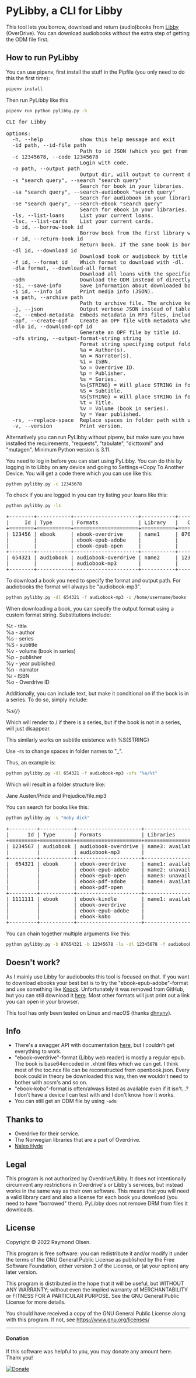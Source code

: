 # PyLibby, a CLI for Libby

This tool lets you borrow, download and return (audio)books from [Libby](https://libbyapp.com) (OverDrive). 
You can download audiobooks without the extra step of getting the ODM file first.


## How to run PyLibby
You can use pipenv, first install the stuff in the Pipfile (you only need to do this the first time):
```bash
pipenv install
```
Then run PyLibby like this
```bash
pipenv run python pylibby.py -h
```

<pre>CLI for Libby

options:
  -h, --help            show this help message and exit
  -id path, --id-file path
                        Path to id JSON (which you get from '--code'. Defaults to id.json).
  -c 12345678, --code 12345678
                        Login with code.
  -o path, --output path
                        Output dir, will output to current dir if omitted.
  -s "search query", --search "search query"
                        Search for book in your libraries.
  -sa "search query", --search-audiobook "search query"
                        Search for audiobook in your libraries.
  -se "search query", --search-ebook "search query"
                        Search for ebook in your libraries.
  -ls, --list-loans     List your current loans.
  -lsc, --list-cards    List your current cards.
  -b id, --borrow-book id
                        Borrow book from the first library where it's available.
  -r id, --return-book id
                        Return book. If the same book is borrowed in multiple libraries this will only return the first one.
  -dl id, --download id
                        Download book or audiobook by title id. You need to have borrowed the book.
  -f id, --format id    Which format to download with -dl.
  -dla format, --download-all format
                        Download all loans with the specified format. Does not consider -f.
  -odm                  Download the ODM instead of directly downloading mp3's for 'audiobook-mp3'.
  -si, --save-info      Save information about downloaded book.
  -i id, --info id      Print media info (JSON).
  -a path, --archive path
                        Path to archive file. The archive keeps track of what is already downloaded. Defaults to archive.json
  -j, --json            Output verbose JSON instead of tables.
  -e, --embed-metadata  Embeds metadata in MP3 files, including chapter markers.
  -opf, --create-opf    Create an OPF file with metadata when downloading a book.
  -dlo id, --download-opf id
                        Generate an OPF file by title id.
  -ofs string, --output-format-string string
                        Format string specifying output folder(s), default is "%a/%y - %t".
                        %a = Author(s).
                        %n = Narrator(s).
                        %i = ISBN.
                        %o = Overdrive ID.
                        %p = Publisher.
                        %s = Series.
                        %s{STRING} = Will place STRING in folder name if book is in series, else nothing.
                        %S = Subtitle.
                        %S{STRING} = Will place STRING in folder name if book has a subtitle, else nothing.
                        %t = Title.
                        %v = Volume (book in series).
                        %y = Year published.
  -rs, --replace-space  Replace spaces in folder path with underscores.
  -v, --version         Print version.
</pre>

Alternatively you can run PyLibby without pipenv, but make sure you have 
installed the requirements, "requests", "tabulate", "dicttoxml" and "mutagen". Minimum Python version is 3.11.


You need to log in before you can start using PyLibby. 
You can do this by logging in to Libby on any device and
going to Settings->Copy To Another Device.
You will get a code there which you can use like this:

```bash
python pylibby.py -c 12345678
```

To check if you are logged in you can try listing your loans like this:
```bash
python pylibby.py -ls
```
<pre>+--------+-----------+---------------------+-----------+----------+--------------+--------------+---------------+
|     Id | Type      | Formats             | Library   |   CardId | Authors      | Title        | Narrators     |
+========+===========+=====================+===========+==========+==============+==============+===============+
| 123456 | ebook     | ebook-overdrive     | name1     | 87654321 | Mary Shelley | Frankenstein |               |
|        |           | ebook-epub-adobe    |           |          |              |              |               |
|        |           | ebook-epub-open     |           |          |              |              |               |
+--------+-----------+---------------------+-----------+----------+--------------+--------------+---------------+
| 654321 | audiobook | audiobook-overdrive | name2     | 12345678 | Bram Stoker  | Dracula      | Tavia Gilbert |
|        |           | audiobook-mp3       |           |          |              |              | J. P. Guimont |
+--------+-----------+---------------------+-----------+----------+--------------+--------------+---------------+
</pre>

To download a book you need to specify the format and output path. 
For audiobooks the format will always be "audiobook-mp3".
```bash
python pylibby.py -dl 654321 -f audiobook-mp3 -o /home/username/books
```

When downloading a book, you can specify the output format using a custom
format string. Substitutions include:

%t - title  
%a - author  
%s - series  
%S - subtitle  
%v - volume (book in series)  
%p - publisher  
%y - year published  
%n - narrator  
%i - ISBN  
%o - Overdrive ID  

Additionally, you can include text, but make it conditional on if the book is in
a series. To do so, simply include:

%s{/}

Which will render to / if there is a series, but if the book is not in a series,
will just disappear.

This similarly works on subtitle existence with %S{STRING}

Use -rs to change spaces in folder names to "_".

Thus, an example is:
```bash
python pylibby.py -dl 654321 -f audiobook-mp3 -ofs "%a/%t"
```

Which will result in a folder structure like:

Jane Austen/Pride and Prejudice/file.mp3

You can search for books like this:
```bash
python pylibby.py -s "moby dick"
```
<pre>+---------+-----------+---------------------+------------------------+-----------------+-----------+------------------+
|      Id | Type      | Formats             | Libraries              | Authors         | Title     | Narrators        |
+=========+===========+=====================+========================+=================+===========+==================+
| 1234567 | audiobook | audiobook-overdrive | name3: available       | Herman Melville | Moby Dick | Pete Cross       |
|         |           | audiobook-mp3       |                        |                 |           |                  |
+---------+-----------+---------------------+------------------------+-----------------+-----------+------------------+
|  654321 | ebook     | ebook-overdrive     | name1: available       | Herman Melville | Moby Dick |                  |
|         |           | ebook-epub-adobe    | name2: unavailable     |                 |           |                  |
|         |           | ebook-epub-open     | name3: unavailable     |                 |           |                  |
|         |           | ebook-pdf-adobe     | name4: available       |                 |           |                  |
|         |           | ebook-pdf-open      |                        |                 |           |                  |
+---------+-----------+---------------------+------------------------+-----------------+-----------+------------------+
| 1111111 | ebook     | ebook-kindle        | name1: available       | Herman Melville | Moby Dick |                  |
|         |           | ebook-overdrive     |                        |                 |           |                  |
|         |           | ebook-epub-adobe    |                        |                 |           |                  |
|         |           | ebook-kobo          |                        |                 |           |                  |
+---------+-----------+---------------------+------------------------+-----------------+-----------+------------------+
</pre>

You can chain together multiple arguments like this:
```bash
python pylibby.py -b 87654321 -b 12345678 -ls -dl 12345678 -f audiobook-mp3 -r 12345678 -ls
```


## Doesn't work?
As I mainly use Libby for audiobooks this tool is focused on that. 
If you want to download ebooks your best bet is to try the "ebook-epub-adobe"-format
and use something like [Knock](https://web.archive.org/web/20221016154220/https://github.com/BentonEdmondson/knock).
Unfortunately it was removed from GitHub, but you can still download it [here](https://web.archive.org/web/20221020182238/https://github.com/BentonEdmondson/knock/releases).
Most other formats will just print out a link you can open in your browser.

This tool has only been tested on Linux and macOS (thanks [dhnyny](https://github.com/dhnyny)).


## Info
* There's a swagger API with documentation [here](https://thunder-api.overdrive.com/docs/ui/index), but I couldn't get everything to work.
* "ebook-overdrive"-format (Libby web reader) is mostly a regular epub. The book is base64encoded in .xhtml files which we can get. I think most of the toc.ncx file can be reconstructed from openbook.json. Every book could in theory be downloaded this way, then we wouldn't need to bother with acsm's and so on.
* "ebook-kobo"-format is often/always listed as available even if it isn't...? I don't have a device I can test with and I don't know how it works.
* You can still get an ODM file by using ```-odm```


## Thanks to
* Overdrive for their service.
* The Norwegian libraries that are a part of Overdrive.
* [Naleo Hyde](https://github.com/naleo/)


## Legal
This program is not authorized by Overdrive/Libby. It does not intentionally circumvent any 
restrictions in Overdrive's or Libby's services, 
but instead works in the same way as their own software. 
This means that you will need a valid library card and also a license for 
each book you download (you need to have "borrowed" them). 
PyLibby does not remove DRM from files it downloads.


## License
Copyright © 2022 Raymond Olsen.

This program is free software: you can redistribute it and/or modify it under the terms of the GNU General Public License as published by the Free Software Foundation, either version 3 of the License, or (at your option) any later version.

This program is distributed in the hope that it will be useful, but WITHOUT ANY WARRANTY; without even the implied warranty of MERCHANTABILITY or FITNESS FOR A PARTICULAR PURPOSE. See the GNU General Public License for more details.

You should have received a copy of the GNU General Public License along with this program. If not, see https://www.gnu.org/licenses/

---
#### Donation
If this software was helpful to you, you may donate any amount here.  
Thank you!

[![Donate](https://img.shields.io/badge/Donate-PayPal-green.svg)](https://www.paypal.com/donate?hosted_button_id=HCETPXTC7Y4GA)
